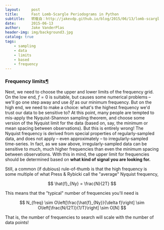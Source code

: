 ```yaml
---
layout:     post
title:      Fast Lomb-Scargle Periodograms in Python
subtitle:   转载自：http://jakevdp.github.io/blog/2015/06/13/lomb-scargle-in-python/
date:       2015-06-13
author:     Jake VanderPlas
header-img: img/background3.jpg
catalog: true
tags:
    - sampling
    - data
    - limits
    - based
    - frequency
---
```


### Frequency limits[¶](http://jakevdp.github.io/blog/2015/06/13/lomb-scargle-in-python#Frequency-limits)

Next, we need to choose the upper and lower limits of the frequency grid. On the low end, $f=0$ is suitable, but causes some numerical problems – we'll go one step away and use $\delta f$ as our minimum frequency.
But on the high end, we need to make a choice: what's the highest frequency we'd trust our data to be sensitive to?
At this point, many people are tempted to mis-apply the Nyquist-Shannon sampling theorem, and choose some version of the Nyquist limit for the data (based on, say, the minimum or mean spacing between observations).
But this is entirely wrong! The Nyquist frequency is derived from special properties of regularly-sampled data, and does not apply – even approximately – to irregularly-sampled time-series.
In fact, as we saw above, irregularly-sampled data can be sensitive to much, much higher frequencies than even the minimum spacing between observations.
With this in mind, the upper limit for frequencies should be determined based on **what kind of signal you are looking for.**

Still, a common (if dubious) rule-of-thumb is that the high frequency is some multiple of what Press & Rybicki call the "average" Nyquist frequency,

$$
\hat{f}_{Ny} = \frac{N}{2T}
$$

This means that the "typical" number of frequencies you'll need is

$$
N_{freq} \sim O\left[\frac{\hat{f}_{Ny}}{\delta f}\right] \sim O\left[\frac{N/(2T)}{1/T}\right] \sim O[N]
$$

That is, the number of frequencies to search will scale with the number of data points!
